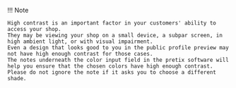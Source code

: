 !!! Note 

    High contrast is an important factor in your customers' ability to access your shop. 
    They may be viewing your shop on a small device, a subpar screen, in high ambient light, or with visual impairment. 
    Even a design that looks good to you in the public profile preview may not have high enough contrast for those cases. 
    The notes underneath the color input field in the pretix software will help you ensure that the chosen colors have high enough contrast. 
    Please do not ignore the note if it asks you to choose a different shade. 